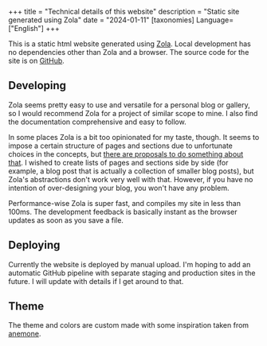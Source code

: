 +++
title = "Technical details of this website"
description = "Static site generated using Zola"
date = "2024-01-11"
[taxonomies]
Language=["English"]
+++

This is a static html website generated using [Zola](https://www.getzola.org/). Local development has no dependencies other than Zola and a browser. The source code for the site is on [GitHub](https://github.com/mollikka/Website2024).

## Developing


Zola seems pretty easy to use and versatile for a personal blog or gallery, so I would recommend Zola for a project of similar scope to mine.
I also find the documentation comprehensive and easy to follow.

In some places Zola is a bit too opinionated for my taste, though. It seems to impose a certain structure of pages and sections due to unfortunate choices in the concepts, but [there are proposals to do something about that](https://zola.discourse.group/t/proposal-deprecate-sections/1968). I wished to create lists of pages and sections side by side (for example, a blog post that is actually a collection of smaller blog posts), but Zola's abstractions don't work very well with that. However, if you have no intention of over-designing your blog, you won't have any problem.

Performance-wise Zola is super fast, and compiles my site in less than 100ms. The development feedback is basically instant as the browser updates as soon as you save a file.

## Deploying

Currently the website is deployed by manual upload. I'm hoping to add an automatic GitHub pipeline with separate staging and production sites in the future. I will update with details if I get around to that.

## Theme

The theme and colors are custom made with some inspiration taken from [anemone](https://anemone.pages.dev/).